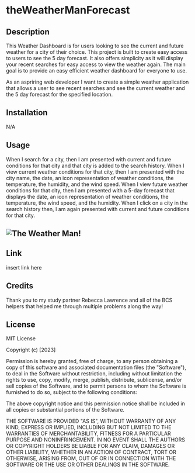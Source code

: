 # theWeatherManForecast

## Description

This Weather Dashboard is for users looking to see the current and future weather for a city of their choice. This project is built to create easy access to users to see the 5 day forecast. It also offers simplicity as it will display your recent searches for easy access to view the weather again. The main goal is to provide an easy efficient weather dashboard for everyone to use. 

As an aspriring web developer I want to create a simple weather application that allows a user to see recent searches and see the current weather and the 5 day forecast for the specified location. 

## Installation 

N/A

## Usage

When I search for a city, then I am presented with current and future conditions for that city and that city is added to the search history. When I view current weather conditions for that city, then I am presented with the city name, the date, an icon representation of weather conditions, the temperature, the humidity, and the wind speed. When I view future weather conditions for that city, then I am presented with a 5-day forecast that displays the date, an icon representation of weather conditions, the temperature, the wind speed, and the humidity. When I click on a city in the search history then, I am again presented with current and future conditions for that city. 


## ![The Weather Man!](./assets/images/insertphoto.png)

## Link 

insert link here


## Credits 
Thank you to my study partner Rebecca Lawrence and all of the BCS helpers that helped me through multiple problems along the way!

## License

MIT License

Copyright (c) [2023]

Permission is hereby granted, free of charge, to any person obtaining a copy
of this software and associated documentation files (the "Software"), to deal
in the Software without restriction, including without limitation the rights
to use, copy, modify, merge, publish, distribute, sublicense, and/or sell
copies of the Software, and to permit persons to whom the Software is
furnished to do so, subject to the following conditions:

The above copyright notice and this permission notice shall be included in all
copies or substantial portions of the Software.

THE SOFTWARE IS PROVIDED "AS IS", WITHOUT WARRANTY OF ANY KIND, EXPRESS OR
IMPLIED, INCLUDING BUT NOT LIMITED TO THE WARRANTIES OF MERCHANTABILITY,
FITNESS FOR A PARTICULAR PURPOSE AND NONINFRINGEMENT. IN NO EVENT SHALL THE
AUTHORS OR COPYRIGHT HOLDERS BE LIABLE FOR ANY CLAIM, DAMAGES OR OTHER
LIABILITY, WHETHER IN AN ACTION OF CONTRACT, TORT OR OTHERWISE, ARISING FROM,
OUT OF OR IN CONNECTION WITH THE SOFTWARE OR THE USE OR OTHER DEALINGS IN THE
SOFTWARE.